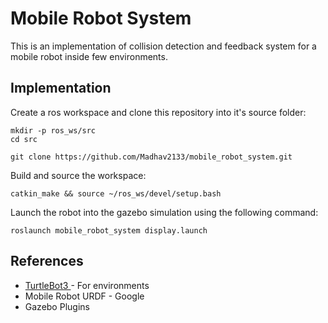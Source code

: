 # Mobile Robot System

This is an implementation of collision detection and feedback system for a mobile robot inside few environments.

## Implementation

Create a ros workspace and clone this repository into it's source folder:

```
mkdir -p ros_ws/src
cd src

git clone https://github.com/Madhav2133/mobile_robot_system.git
```

Build and source the workspace:

```
catkin_make && source ~/ros_ws/devel/setup.bash
```

Launch the robot into the gazebo simulation using the following command:

```
roslaunch mobile_robot_system display.launch
```

## References

- <a href="https://emanual.robotis.com/docs/en/platform/turtlebot3/simulation/#gazebo-simulation">TurtleBot3 </a> - For environments
- Mobile Robot URDF - Google
- Gazebo Plugins
